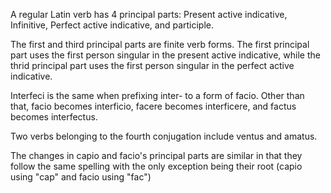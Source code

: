 A regular Latin verb has 4 principal parts: Present active indicative, Infinitive, Perfect active indicative, and participle.

The first and third principal parts are finite verb forms. The first principal part uses the first person singular in the present active indicative, while the thrid principal part uses the first person singular in the perfect active indicative.

Interfeci is the same when prefixing inter- to a form of facio. Other than that, facio becomes interficio, facere becomes interficere, and factus becomes interfectus.

Two verbs belonging to the fourth conjugation include ventus and amatus.

The changes in capio and facio's principal parts are similar in that they follow the same spelling with the only exception being their root (capio using "cap" and facio using "fac")
